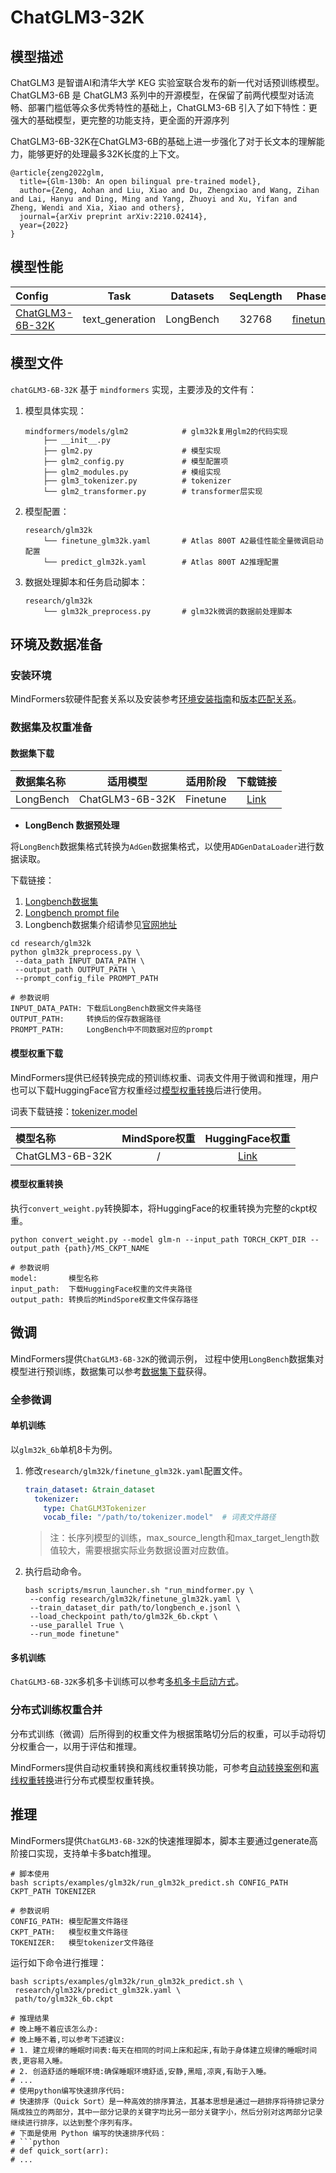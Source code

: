 # ChatGLM3-32K

## 模型描述

ChatGLM3 是智谱AI和清华大学 KEG 实验室联合发布的新一代对话预训练模型。ChatGLM3-6B 是 ChatGLM3 系列中的开源模型，在保留了前两代模型对话流畅、部署门槛低等众多优秀特性的基础上，ChatGLM3-6B 引入了如下特性：更强大的基础模型，更完整的功能支持，更全面的开源序列

ChatGLM3-6B-32K在ChatGLM3-6B的基础上进一步强化了对于长文本的理解能力，能够更好的处理最多32K长度的上下文。

```text
@article{zeng2022glm,
  title={Glm-130b: An open bilingual pre-trained model},
  author={Zeng, Aohan and Liu, Xiao and Du, Zhengxiao and Wang, Zihan and Lai, Hanyu and Ding, Ming and Yang, Zhuoyi and Xu, Yifan and Zheng, Wendi and Xia, Xiao and others},
  journal={arXiv preprint arXiv:2210.02414},
  year={2022}
}
```

## 模型性能

| Config                                        |      Task       | Datasets  | SeqLength |      Phase      |       Performance       |
|:----------------------------------------------|:---------------:|:---------:|:---------:|:---------------:|:-----------------------:|
| [ChatGLM3-6B-32K](finetune_glm3_6b_bf16.yaml) | text_generation | LongBench |   32768   | [finetune](#微调) | 1758.00      tokens/s/p |

## 模型文件

`chatGLM3-6B-32K` 基于 `mindformers` 实现，主要涉及的文件有：

1. 模型具体实现：

    ```text
    mindformers/models/glm2            # glm32k复用glm2的代码实现
        ├── __init__.py
        ├── glm2.py                    # 模型实现
        ├── glm2_config.py             # 模型配置项
        ├── glm2_modules.py            # 模组实现
        ├── glm3_tokenizer.py          # tokenizer
        └── glm2_transformer.py        # transformer层实现
    ```

2. 模型配置：

    ```text
    research/glm32k
        └── finetune_glm32k.yaml       # Atlas 800T A2最佳性能全量微调启动配置
        └── predict_glm32k.yaml        # Atlas 800T A2推理配置
    ```

3. 数据处理脚本和任务启动脚本：

    ```text
    research/glm32k
        └── glm32k_preprocess.py       # glm32k微调的数据前处理脚本
    ```

## 环境及数据准备

### 安装环境

MindFormers软硬件配套关系以及安装参考[环境安装指南](../../README.md#源码编译安装)和[版本匹配关系](../../README.md#版本匹配关系)。

### 数据集及权重准备

#### 数据集下载

| 数据集名称     |      适用模型       |   适用阶段   |                               下载链接                                |
|:----------|:---------------:|:--------:|:-----------------------------------------------------------------:|
| LongBench | ChatGLM3-6B-32K | Finetune | [Link](https://huggingface.co/datasets/THUDM/LongBench/tree/main) |

- **LongBench 数据预处理**

将`LongBench`数据集格式转换为`AdGen`数据集格式，以使用`ADGenDataLoader`进行数据读取。

下载链接：

1. [Longbench数据集](https://huggingface.co/datasets/THUDM/LongBench/blob/main/data.zip)
2. [Longbench prompt file](https://github.com/THUDM/LongBench/blob/main/config/dataset2prompt.json)
3. Longbench数据集介绍请参见[官网地址](https://github.com/THUDM/LongBench)

```shell
cd research/glm32k
python glm32k_preprocess.py \
 --data_path INPUT_DATA_PATH \
 --output_path OUTPUT_PATH \
 --prompt_config_file PROMPT_PATH

# 参数说明
INPUT_DATA_PATH: 下载后LongBench数据文件夹路径
OUTPUT_PATH:     转换后的保存数据路径
PROMPT_PATH:     LongBench中不同数据对应的prompt
```

#### 模型权重下载

MindFormers提供已经转换完成的预训练权重、词表文件用于微调和推理，用户也可以下载HuggingFace官方权重经过[模型权重转换](#模型权重转换)后进行使用。

词表下载链接：[tokenizer.model](https://huggingface.co/THUDM/chatglm3-6b-32k/blob/main/tokenizer.model)

| 模型名称            |                                               MindSpore权重                                               |                                 HuggingFace权重                                  |
|:----------------|:-------------------------------------------------------------------------------------------------------:|:------------------------------------------------------------------------------:|
| ChatGLM3-6B-32K |                                                    /                                                    |              [Link](https://huggingface.co/THUDM/chatglm3-6b-32k)              |

#### 模型权重转换

执行`convert_weight.py`转换脚本，将HuggingFace的权重转换为完整的ckpt权重。

```shell
python convert_weight.py --model glm-n --input_path TORCH_CKPT_DIR --output_path {path}/MS_CKPT_NAME

# 参数说明
model:       模型名称
input_path:  下载HuggingFace权重的文件夹路径
output_path: 转换后的MindSpore权重文件保存路径
```

## 微调

MindFormers提供`ChatGLM3-6B-32K`的微调示例， 过程中使用`LongBench`数据集对模型进行预训练，数据集可以参考[数据集下载](#数据集下载)获得。

### 全参微调

#### 单机训练

以`glm32k_6b`单机8卡为例。

1. 修改`research/glm32k/finetune_glm32k.yaml`配置文件。

   ```yaml
   train_dataset: &train_dataset
     tokenizer:
       type: ChatGLM3Tokenizer
       vocab_file: "/path/to/tokenizer.model"  # 词表文件路径
   ```

   > 注：长序列模型的训练，max_source_length和max_target_length数值较大，需要根据实际业务数据设置对应数值。

2. 执行启动命令。

   ```shell
   bash scripts/msrun_launcher.sh "run_mindformer.py \
    --config research/glm32k/finetune_glm32k.yaml \
    --train_dataset_dir path/to/longbench_e.jsonl \
    --load_checkpoint path/to/glm32k_6b.ckpt \
    --use_parallel True \
    --run_mode finetune"
   ```

#### 多机训练

`ChatGLM3-6B-32K`多机多卡训练可以参考[多机多卡启动方式](../../README.md#多机多卡)。

### 分布式训练权重合并

分布式训练（微调）后所得到的权重文件为根据策略切分后的权重，可以手动将切分权重合一，以用于评估和推理。

MindFormers提供自动权重转换和离线权重转换功能，可参考[自动转换案例](../../docs/feature_cards/Transform_Ckpt.md#自动转换案例)和[离线权重转换](../../docs/feature_cards/Transform_Ckpt.md#离线权重转换)进行分布式模型权重转换。

## 推理

MindFormers提供`ChatGLM3-6B-32K`的快速推理脚本，脚本主要通过generate高阶接口实现，支持单卡多batch推理。

```shell
# 脚本使用
bash scripts/examples/glm32k/run_glm32k_predict.sh CONFIG_PATH CKPT_PATH TOKENIZER

# 参数说明
CONFIG_PATH: 模型配置文件路径
CKPT_PATH:   模型权重文件路径
TOKENIZER:   模型tokenizer文件路径
```

运行如下命令进行推理：

```shell
bash scripts/examples/glm32k/run_glm32k_predict.sh \
 research/glm32k/predict_glm32k.yaml \
 path/to/glm32k_6b.ckpt

# 推理结果
# 晚上睡不着应该怎么办:
# 晚上睡不着,可以参考下述建议:
# 1. 建立规律的睡眠时间表:每天在相同的时间上床和起床,有助于身体建立规律的睡眠时间表,更容易入睡。
# 2. 创造舒适的睡眠环境:确保睡眠环境舒适,安静,黑暗,凉爽,有助于入睡。
# ...
# 使用python编写快速排序代码:
# 快速排序（Quick Sort）是一种高效的排序算法，其基本思想是通过一趟排序将待排记录分隔成独立的两部分，其中一部分记录的关键字均比另一部分关键字小，然后分别对这两部分记录继续进行排序，以达到整个序列有序。
# 下面是使用 Python 编写的快速排序代码：
# ```python
# def quick_sort(arr):
# ...
```
